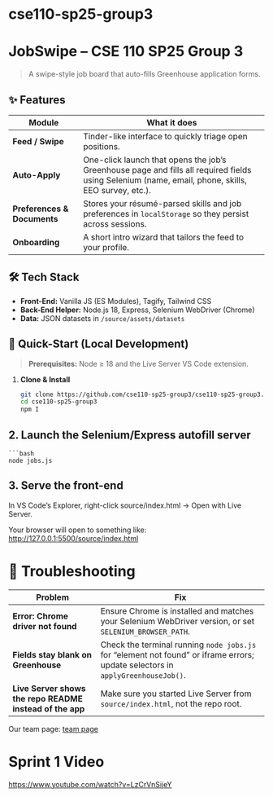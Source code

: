 # cse110-sp25-group3

# JobSwipe – CSE 110 SP25 Group 3

> A swipe-style job board that auto-fills Greenhouse application forms.

## ✨ Features

| Module                     | What it does                                                                              |
|----------------------------|-------------------------------------------------------------------------------------------|
| **Feed / Swipe**           | Tinder-like interface to quickly triage open positions.                                   |
| **Auto-Apply**             | One-click launch that opens the job’s Greenhouse page and fills all required fields using Selenium (name, email, phone, skills, EEO survey, etc.). |
| **Preferences & Documents**| Stores your résumé-parsed skills and job preferences in `localStorage` so they persist across sessions. |
| **Onboarding**             | A short intro wizard that tailors the feed to your profile.                              |

## 🛠 Tech Stack

- **Front-End:** Vanilla JS (ES Modules), Tagify, Tailwind CSS  
- **Back-End Helper:** Node.js 18, Express, Selenium WebDriver (Chrome)  
- **Data:** JSON datasets in `/source/assets/datasets`

## 🚀 Quick-Start (Local Development)

> **Prerequisites:** Node ≥ 18 and the Live Server VS Code extension.

1. **Clone & Install**

   ```bash
   git clone https://github.com/cse110-sp25-group3/cse110-sp25-group3.git
   cd cse110-sp25-group3
   npm I

## 2. Launch the Selenium/Express autofill server

    ```bash
    node jobs.js

## 3. Serve the front-end
In VS Code’s Explorer, right-click source/index.html → Open with Live Server.

Your browser will open to something like:
http://127.0.0.1:5500/source/index.html

# 🐞 Troubleshooting

| Problem                                          | Fix                                                                                                                             |
|--------------------------------------------------|---------------------------------------------------------------------------------------------------------------------------------|
| **Error: Chrome driver not found**               | Ensure Chrome is installed and matches your Selenium WebDriver version, or set `SELENIUM_BROWSER_PATH`.                         |
| **Fields stay blank on Greenhouse**              | Check the terminal running `node jobs.js` for “element not found” or iframe errors; update selectors in `applyGreenhouseJob()`. |
| **Live Server shows the repo README instead of the app** | Make sure you started Live Server from `source/index.html`, not the repo root.                                                  |


Our team page: [team page](/admin/team.md)

# Sprint 1 Video
https://www.youtube.com/watch?v=LzCrVnSijeY 
